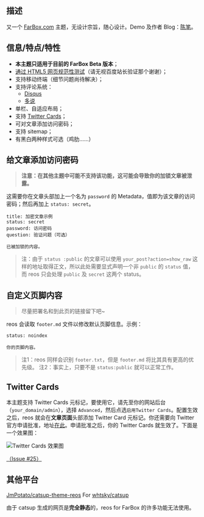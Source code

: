 ## 描述 ##

又一个 [FarBox.com](http://farbox.com) 主题，无设计宗旨，随心设计。Demo 及作者 Blog：[陈笔](http://oyiadin.farbox.com)。

## 信息/特点/特性 ##

* **本主题只适用于目前的 FarBox Beta 版本**；
* [通过 HTML5 网页规范性测试](http://validator.w3.org/check?uri=oyiadin.farbox.com)（请无视百度站长验证那个谢谢）；
* 支持移动终端（细节问题尚待解决）；
* 支持评论系统：
    * [Disqus](http://disqus.com/)
    * [多说](http://duoshuo.com/)
* 单栏、自适应布局；
* 支持 [Twitter Cards](https://dev.twitter.com/docs/cards)；
* 可对文章添加访问密码；
* 支持 sitemap；
* 有黑白两种样式可选（鸡肋……）

## 给文章添加访问密码 ##

> **注意：在其他主题中可能不支持该功能，这可能会导致你的加锁文章被泄露。**

这需要你在文章头部加上一个名为 `password` 的 Metadata，值即为该文章的访问密码；然后再加上 `status: secret`。

```text
title: 加密文章示例
status: secret
password: 访问密码
question: 验证问题（可选）

已被加锁的内容。
```

> 注：由于 `status :public` 的文章可以使用 `your_post?action=show_raw` 这样的地址取得正文，所以此处需要显式声明一个非 `public` 的 `status` 值，而 reos 只会处理 `public` 及 `secret` 这两个 status。

## 自定义页脚内容 ##

> 尽量把署名和到此页的链接留下吧~

reos 会读取 `footer.md` 文件以修改默认页脚信息。示例：

```text
status: noindex

你的页脚内容。
```

> 注1：reos 同样会识别 `footer.txt`，但是 `footer.md` 将比其具有更高的优先级。
> 注2：事实上，只要不是 `status:public` 就可以正常工作。

## Twitter Cards ##

本主题支持 Twitter Cards 元标记，要使用它，请先至你的网站后台（`your_domain/admin`），选择 `Advanced`，然后点选`启用Twitter Cards`。配置生效之后，reos 就会在**文章页面**头部添加 Twitter Card 元标记。你还需要向 Twitter 官方申请批准，地址[在此](https://dev.twitter.com/docs/cards/validation/validator)。申请批准之后，你的 Twitter Cards 就生效了。下面是一个效果图：

![Twitter Cards 效果图](http://oyiadin.u.qiniudn.com/img/twitter-cards-example.png)

[（Issue #25）](https://github.com/oyiadin/reos/issues/25)

## 其他平台 ##

[JmPotato/catsup-theme-reos](https://github.com/JmPotato/catsup-theme-reos) For [whtsky/catsup](https://github.com/whtsky/catsup)

由于 catsup 生成的网页是**完全静态**的，reos for FarBox 的许多功能无法使用。
